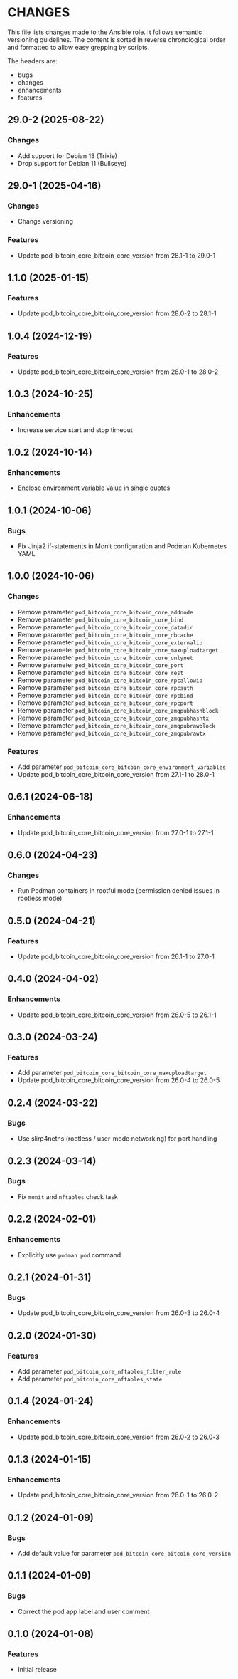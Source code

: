 # CHANGES

This file lists changes made to the Ansible role. It follows semantic versioning
guidelines. The content is sorted in reverse chronological order and formatted
to allow easy grepping by scripts.

The headers are:
- bugs
- changes
- enhancements
- features

## 29.0-2 (2025-08-22)

### Changes

- Add support for Debian 13 (Trixie)
- Drop support for Debian 11 (Bullseye)

## 29.0-1 (2025-04-16)

### Changes

- Change versioning

### Features

- Update pod_bitcoin_core_bitcoin_core_version from 28.1-1 to 29.0-1

## 1.1.0 (2025-01-15)

### Features

- Update pod_bitcoin_core_bitcoin_core_version from 28.0-2 to 28.1-1

## 1.0.4 (2024-12-19)

### Features

- Update pod_bitcoin_core_bitcoin_core_version from 28.0-1 to 28.0-2

## 1.0.3 (2024-10-25)

### Enhancements

- Increase service start and stop timeout

## 1.0.2 (2024-10-14)

### Enhancements

- Enclose environment variable value in single quotes

## 1.0.1 (2024-10-06)

### Bugs

- Fix Jinja2 if-statements in Monit configuration and Podman Kubernetes YAML

## 1.0.0 (2024-10-06)

### Changes

- Remove parameter `pod_bitcoin_core_bitcoin_core_addnode`
- Remove parameter `pod_bitcoin_core_bitcoin_core_bind`
- Remove parameter `pod_bitcoin_core_bitcoin_core_datadir`
- Remove parameter `pod_bitcoin_core_bitcoin_core_dbcache`
- Remove parameter `pod_bitcoin_core_bitcoin_core_externalip`
- Remove parameter `pod_bitcoin_core_bitcoin_core_maxuploadtarget`
- Remove parameter `pod_bitcoin_core_bitcoin_core_onlynet`
- Remove parameter `pod_bitcoin_core_bitcoin_core_port`
- Remove parameter `pod_bitcoin_core_bitcoin_core_rest`
- Remove parameter `pod_bitcoin_core_bitcoin_core_rpcallowip`
- Remove parameter `pod_bitcoin_core_bitcoin_core_rpcauth`
- Remove parameter `pod_bitcoin_core_bitcoin_core_rpcbind`
- Remove parameter `pod_bitcoin_core_bitcoin_core_rpcport`
- Remove parameter `pod_bitcoin_core_bitcoin_core_zmqpubhashblock`
- Remove parameter `pod_bitcoin_core_bitcoin_core_zmqpubhashtx`
- Remove parameter `pod_bitcoin_core_bitcoin_core_zmqpubrawblock`
- Remove parameter `pod_bitcoin_core_bitcoin_core_zmqpubrawtx`

### Features

- Add parameter `pod_bitcoin_core_bitcoin_core_environment_variables`
- Update pod_bitcoin_core_bitcoin_core_version from 27.1-1 to 28.0-1

## 0.6.1 (2024-06-18)

### Enhancements

- Update pod_bitcoin_core_bitcoin_core_version from 27.0-1 to 27.1-1

## 0.6.0 (2024-04-23)

### Changes

- Run Podman containers in rootful mode (permission denied issues in rootless mode)

## 0.5.0 (2024-04-21)

### Features

- Update pod_bitcoin_core_bitcoin_core_version from 26.1-1 to 27.0-1

## 0.4.0 (2024-04-02)

### Enhancements

- Update pod_bitcoin_core_bitcoin_core_version from 26.0-5 to 26.1-1

## 0.3.0 (2024-03-24)

### Features

- Add parameter `pod_bitcoin_core_bitcoin_core_maxuploadtarget`
- Update pod_bitcoin_core_bitcoin_core_version from 26.0-4 to 26.0-5

## 0.2.4 (2024-03-22)

### Bugs

- Use slirp4netns (rootless / user-mode networking) for port handling

## 0.2.3 (2024-03-14)

### Bugs

- Fix `monit` and `nftables` check task

## 0.2.2 (2024-02-01)

### Enhancements

- Explicitly use `podman pod` command

## 0.2.1 (2024-01-31)

### Bugs

- Update pod_bitcoin_core_bitcoin_core_version from 26.0-3 to 26.0-4

## 0.2.0 (2024-01-30)

### Features

- Add parameter `pod_bitcoin_core_nftables_filter_rule`
- Add parameter `pod_bitcoin_core_nftables_state`

## 0.1.4 (2024-01-24)

### Enhancements

- Update pod_bitcoin_core_bitcoin_core_version from 26.0-2 to 26.0-3

## 0.1.3 (2024-01-15)

### Enhancements

- Update pod_bitcoin_core_bitcoin_core_version from 26.0-1 to 26.0-2

## 0.1.2 (2024-01-09)

### Bugs

- Add default value for parameter `pod_bitcoin_core_bitcoin_core_version`

## 0.1.1 (2024-01-09)

### Bugs

- Correct the pod app label and user comment

## 0.1.0 (2024-01-08)

### Features

- Initial release
